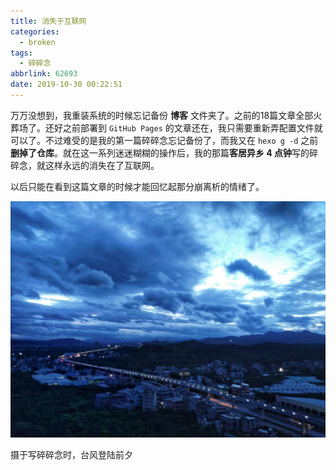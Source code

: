 ```yaml
---
title: 消失于互联网
categories:
  - broken
tags:
  - 碎碎念
abbrlink: 62693
date: 2019-10-30 00:22:51
---
```


万万没想到，我重装系统的时候忘记备份 **博客** 文件夹了。之前的18篇文章全部火葬场了。还好之前部署到 `GitHub Pages` 的文章还在，我只需要重新弄配置文件就可以了。不过难受的是我的第一篇碎碎念忘记备份了，而我又在 `hexo g -d`  之前 **删掉了仓库**。就在这一系列迷迷糊糊的操作后，我的那篇**客居异乡 4 点钟**写的碎碎念，就这样永远的消失在了互联网。

以后只能在看到这篇文章的时候才能回忆起那分崩离析的情绪了。

![mark](.md_img/dSBeCgC2f7lV.jpg)

摄于写碎碎念时，台风登陆前夕

